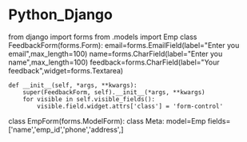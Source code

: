 # Python_Django


from django import forms
from .models import Emp
class FeedbackForm(forms.Form):
    email=forms.EmailField(label="Enter you email",max_length=100)
    name=forms.CharField(label="Enter you name",max_length=100)
    feedback=forms.CharField(label="Your feedback",widget=forms.Textarea)
    
    def __init__(self, *args, **kwargs):
        super(FeedbackForm, self).__init__(*args, **kwargs)
        for visible in self.visible_fields():
            visible.field.widget.attrs['class'] = 'form-control'


class EmpForm(forms.ModelForm):
    class Meta:
        model=Emp
        fields=['name','emp_id','phone','address',]

